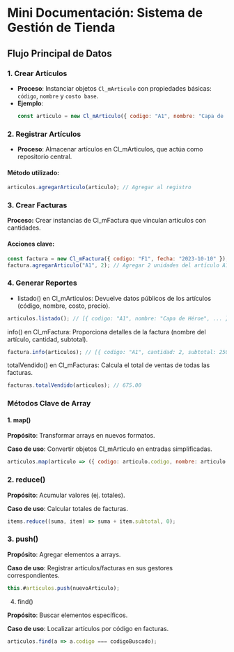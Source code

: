 # Mini Documentación: Sistema de Gestión de Tienda

## Flujo Principal de Datos

### 1. Crear Artículos  

- **Proceso**: Instanciar objetos `Cl_mArticulo` con propiedades básicas:  
  `código`, `nombre` y `costo base`.  
- **Ejemplo**:  
  ```javascript
  const articulo = new Cl_mArticulo({ codigo: "A1", nombre: "Capa de Héroe", costo: 100 });
  ```

### 2. Registrar Artículos
- **Proceso**: Almacenar artículos en Cl_mArticulos, que actúa como repositorio central.

#### Método utilizado:

```javascript
articulos.agregarArticulo(articulo); // Agregar al registro
```

### 3. Crear Facturas
**Proceso:** Crear instancias de Cl_mFactura que vinculan artículos con cantidades.

#### Acciones clave:

```javascript
const factura = new Cl_mFactura({ codigo: "F1", fecha: "2023-10-10" });
factura.agregarArticulo("A1", 2); // Agregar 2 unidades del artículo A1
```

### 4. Generar Reportes
- listado() en Cl_mArticulos:
Devuelve datos públicos de los artículos (código, nombre, costo, precio).

```javascript
articulos.listado(); // [{ codigo: "A1", nombre: "Capa de Héroe", ... }]
```
info() en Cl_mFactura:
Proporciona detalles de la factura (nombre del artículo, cantidad, subtotal).

```javascript
factura.info(articulos); // [{ codigo: "A1", cantidad: 2, subtotal: 250 }]
```
totalVendido() en Cl_mFacturas:
Calcula el total de ventas de todas las facturas.

```javascript
facturas.totalVendido(articulos); // 675.00
```

### Métodos Clave de Array
#### 1. map()
**Propósito**: Transformar arrays en nuevos formatos.

**Caso de uso**: Convertir objetos Cl_mArticulo en entradas simplificadas.

```javascript
articulos.map(articulo => ({ codigo: articulo.codigo, nombre: articulo.nombre }));
```

### 2. reduce()
**Propósito**: Acumular valores (ej. totales).

**Caso de uso**: Calcular totales de facturas.

```javascript
items.reduce((suma, item) => suma + item.subtotal, 0);
```

### 3. push()
**Propósito**: Agregar elementos a arrays.

**Caso de uso**: Registrar artículos/facturas en sus gestores correspondientes.

```javascript
this.#articulos.push(nuevoArticulo);
```
4. find()
   
**Propósito**: Buscar elementos específicos.

**Caso de uso**: Localizar artículos por código en facturas.

```javascript
articulos.find(a => a.codigo === codigoBuscado);
```